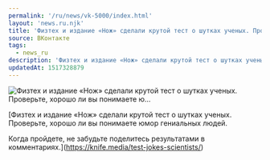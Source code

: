 ```yaml
---
permalink: '/ru/news/vk-5000/index.html'
layout: 'news.ru.njk'
title: 'Физтех и издание «Нож» сделали крутой тест о шутках ученых. Проверьте, хорошо ли вы понимаете ю'
source: ВКонтакте
tags:
  - news_ru
description: 'Физтех и издание «Нож» сделали крутой тест о шутках ученых. Проверьте, хорошо ли вы понимаете ю…'
updatedAt: 1517328879
---
```

![Физтех и издание «Нож» сделали крутой тест о шутках ученых. Проверьте, хорошо ли вы понимаете ю…](https://sun9-76.userapi.com/c841131/v841131748/6070a/HuS0cmGi-PA.jpg)

[Физтех и издание «Нож» сделали крутой тест о шутках ученых. Проверьте, хорошо ли вы понимаете юмор гениальных людей.

Когда пройдете, не забудьте поделитесь результатами в комментариях.](https://knife.media/test-jokes-scientists/)
